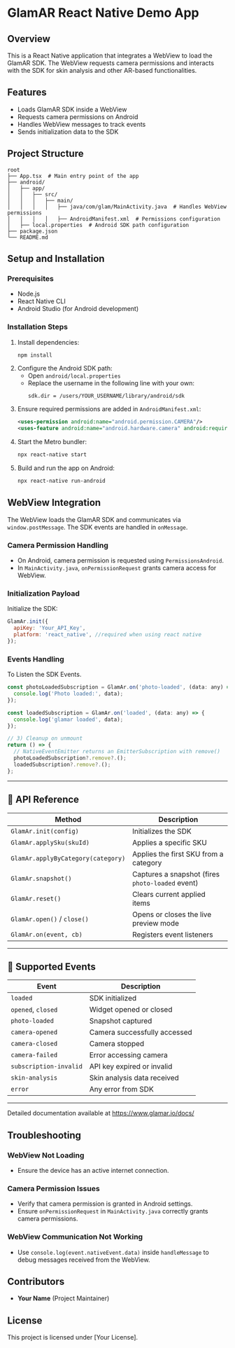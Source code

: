 # GlamAR React Native Demo App

## Overview

This is a React Native application that integrates a WebView to load the GlamAR SDK. The WebView requests camera permissions and interacts with the SDK for skin analysis and other AR-based functionalities.

## Features

- Loads GlamAR SDK inside a WebView
- Requests camera permissions on Android
- Handles WebView messages to track events
- Sends initialization data to the SDK

## Project Structure

```
root
├── App.tsx  # Main entry point of the app
├── android/
│   ├── app/
│   │   ├── src/
│   │   │   ├── main/
│   │   │   │   ├── java/com/glam/MainActivity.java  # Handles WebView permissions
│   │   │   │   ├── AndroidManifest.xml  # Permissions configuration
│   ├── local.properties  # Android SDK path configuration
├── package.json
└── README.md
```

## Setup and Installation

### Prerequisites

- Node.js
- React Native CLI
- Android Studio (for Android development)

### Installation Steps

1. Install dependencies:
   ```sh
   npm install
   ```
2. Configure the Android SDK path:
   - Open `android/local.properties`
   - Replace the username in the following line with your own:
     ```
     sdk.dir = /users/YOUR_USERNAME/library/android/sdk
     ```
3. Ensure required permissions are added in `AndroidManifest.xml`:
   ```xml
   <uses-permission android:name="android.permission.CAMERA"/>
   <uses-feature android:name="android.hardware.camera" android:required="true"/>
   ```
4. Start the Metro bundler:
   ```sh
   npx react-native start
   ```
5. Build and run the app on Android:
   ```sh
   npx react-native run-android
   ```

## WebView Integration

The WebView loads the GlamAR SDK and communicates via `window.postMessage`. The SDK events are handled in `onMessage`.

### Camera Permission Handling

- On Android, camera permission is requested using `PermissionsAndroid`.
- In `MainActivity.java`, `onPermissionRequest` grants camera access for WebView.

### Initialization Payload

Initialize the SDK:

```js
GlamAr.init({
  apiKey: 'Your_API_Key',
  platform: 'react_native', //required when using react native
});
```

### Events Handling

To Listen the SDK Events.

```js
const photoLoadedSubscription = GlamAr.on('photo-loaded', (data: any) => {
  console.log('Photo loaded:', data);
});

const loadedSubscription = GlamAr.on('loaded', (data: any) => {
  console.log('glamar loaded', data);
});

// 3) Cleanup on unmount
return () => {
  // NativeEventEmitter returns an EmitterSubscription with remove()
  photoLoadedSubscription?.remove?.();
  loadedSubscription?.remove?.();
};
```

---

## 📡 API Reference

| Method                             | Description                                      |
| ---------------------------------- | ------------------------------------------------ |
| `GlamAr.init(config)`              | Initializes the SDK                              |
| `GlamAr.applySku(skuId)`           | Applies a specific SKU                           |
| `GlamAr.applyByCategory(category)` | Applies the first SKU from a category            |
| `GlamAr.snapshot()`                | Captures a snapshot (fires `photo-loaded` event) |
| `GlamAr.reset()`                   | Clears current applied items                     |
| `GlamAr.open()` / `close()`        | Opens or closes the live preview mode            |
| `GlamAr.on(event, cb)`             | Registers event listeners                        |

---

## 🔔 Supported Events

| Event                  | Description                  |
| ---------------------- | ---------------------------- |
| `loaded`               | SDK initialized              |
| `opened`, `closed`     | Widget opened or closed      |
| `photo-loaded`         | Snapshot captured            |
| `camera-opened`        | Camera successfully accessed |
| `camera-closed`        | Camera stopped               |
| `camera-failed`        | Error accessing camera       |
| `subscription-invalid` | API key expired or invalid   |
| `skin-analysis`        | Skin analysis data received  |
| `error`                | Any error from SDK           |

---

Detailed documentation available at https://www.glamar.io/docs/

## Troubleshooting

### WebView Not Loading

- Ensure the device has an active internet connection.

### Camera Permission Issues

- Verify that camera permission is granted in Android settings.
- Ensure `onPermissionRequest` in `MainActivity.java` correctly grants camera permissions.

### WebView Communication Not Working

- Use `console.log(event.nativeEvent.data)` inside `handleMessage` to debug messages received from the WebView.

## Contributors

- **Your Name** (Project Maintainer)

## License

This project is licensed under [Your License].
